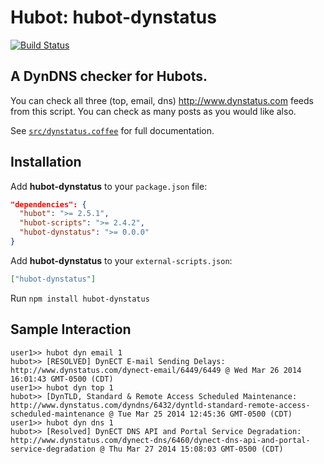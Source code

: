 # Hubot: hubot-dynstatus

[![Build Status](https://travis-ci.org/jjasghar/hubot-dynstatus.png?branch=master)](https://travis-ci.org/jjasghar/hubot-dynstatus)

## A DynDNS checker for Hubots.

You can check all three (top, email, dns) http://www.dynstatus.com feeds from this script. You can check as many posts as you would like also.

See [`src/dynstatus.coffee`](src/dynstatus.coffee) for full documentation.

## Installation

Add **hubot-dynstatus** to your `package.json` file:

```json
"dependencies": {
  "hubot": ">= 2.5.1",
  "hubot-scripts": ">= 2.4.2",
  "hubot-dynstatus": ">= 0.0.0"
}
```

Add **hubot-dynstatus** to your `external-scripts.json`:

```json
["hubot-dynstatus"]
```

Run `npm install hubot-dynstatus`

## Sample Interaction

```
user1>> hubot dyn email 1
hubot>> [RESOLVED] DynECT E-mail Sending Delays: http://www.dynstatus.com/dynect-email/6449/6449 @ Wed Mar 26 2014 16:01:43 GMT-0500 (CDT)
user1>> hubot dyn top 1
hubot>> [DynTLD, Standard & Remote Access Scheduled Maintenance: http://www.dynstatus.com/dyndns/6432/dyntld-standard-remote-access-scheduled-maintenance @ Tue Mar 25 2014 12:45:36 GMT-0500 (CDT)
user1>> hubot dyn dns 1
hubot>> [Resolved] DynECT DNS API and Portal Service Degradation: http://www.dynstatus.com/dynect-dns/6460/dynect-dns-api-and-portal-service-degradation @ Thu Mar 27 2014 15:08:03 GMT-0500 (CDT)
```
